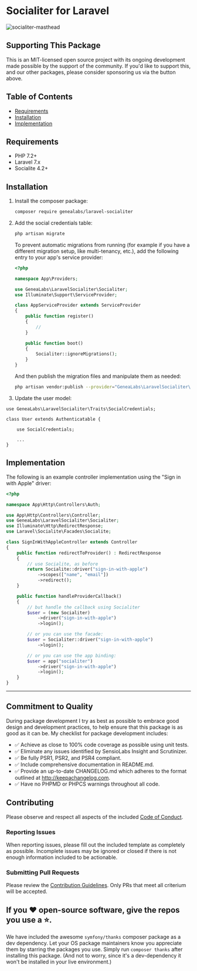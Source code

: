 # Socialiter for Laravel

![socialiter-masthead](https://user-images.githubusercontent.com/1791050/66761837-a9378980-ee59-11e9-9ddf-0293e0eb344b.png)

## Supporting This Package

This is an MIT-licensed open source project with its ongoing development made possible by the support of the community. If you'd like to support this, and our other packages, please consider sponsoring us via the button above.

## Table of Contents

-   [Requirements](#Requirements)
-   [Installation](#Installation)
-   [Implementation](#Implementation)

<a name="Requirements"></a>

## Requirements

-   PHP 7.2+
-   Laravel 7.x
-   Socialite 4.2+

<a name="Installation"></a>

## Installation

1. Install the composer package:

    ```sh
    composer require genealabs/laravel-socialiter
    ```

2. Add the social credentials table:

    ```sh
    php artisan migrate
    ```

    To prevent automatic migrations from running (for example if you have a different migration setup, like multi-tenancy, etc.), add the following entry to your app's service provider:

    ```php
    <?php

    namespace App\Providers;

    use GeneaLabs\LaravelSocialiter\Socialiter;
    use Illuminate\Support\ServiceProvider;

    class AppServiceProvider extends ServiceProvider
    {
        public function register()
        {
            //
        }

        public function boot()
        {
            Socialiter::ignoreMigrations();
        }
    }
    ```

    And then publish the migration files and manipulate them as needed:

    ```sh
    php artisan vendor:publish --provider="GeneaLabs\LaravelSocialiter\Providers\ServiceProvider" --tag=migrations
    ```

3. Update the user model:

```
use GeneaLabs\LaravelSocialiter\Traits\SocialCredentials;

class User extends Authenticatable {

    use SocialCredentials;

    ...
}
```

<a name="Implementation"></a>

## Implementation

The following is an example controller implementation using the "Sign in with
Apple" driver:

```php
<?php

namespace App\Http\Controllers\Auth;

use App\Http\Controllers\Controller;
use GeneaLabs\LaravelSocialiter\Socialiter;
use Illuminate\Http\RedirectResponse;
use Laravel\Socialite\Facades\Socialite;

class SignInWithAppleController extends Controller
{
    public function redirectToProvider() : RedirectResponse
    {
        // use Socialite, as before
        return Socialite::driver("sign-in-with-apple")
            ->scopes(["name", "email"])
            ->redirect();
    }

    public function handleProviderCallback()
    {
        // but handle the callback using Socialiter
        $user = (new Socialiter)
            ->driver("sign-in-with-apple")
            ->login();

        // or you can use the facade:
        $user = Socialiter::driver("sign-in-with-apple")
            ->login();

        // or you can use the app binding:
        $user = app("socialiter")
            ->driver("sign-in-with-apple")
            ->login();
    }
}
```

---

## Commitment to Quality

During package development I try as best as possible to embrace good design and development practices, to help ensure that this package is as good as it can
be. My checklist for package development includes:

-   ✅ Achieve as close to 100% code coverage as possible using unit tests.
-   ✅ Eliminate any issues identified by SensioLabs Insight and Scrutinizer.
-   ✅ Be fully PSR1, PSR2, and PSR4 compliant.
-   ✅ Include comprehensive documentation in README.md.
-   ✅ Provide an up-to-date CHANGELOG.md which adheres to the format outlined
    at <http://keepachangelog.com>.
-   ✅ Have no PHPMD or PHPCS warnings throughout all code.

## Contributing

Please observe and respect all aspects of the included [Code of Conduct](https://github.com/GeneaLabs/laravel-sign-in-with-apple/blob/master/CODE_OF_CONDUCT.md).

### Reporting Issues

When reporting issues, please fill out the included template as completely as
possible. Incomplete issues may be ignored or closed if there is not enough
information included to be actionable.

### Submitting Pull Requests

Please review the [Contribution Guidelines](https://github.com/GeneaLabs/laravel-sign-in-with-apple/blob/master/CONTRIBUTING.md). Only PRs that meet all criterium will be accepted.

## If you ❤️ open-source software, give the repos you use a ⭐️.

We have included the awesome `symfony/thanks` composer package as a dev dependency. Let your OS package maintainers know you appreciate them by starring the packages you use. Simply run `composer thanks` after installing this package. (And not to worry, since it's a dev-dependency it won't be installed in your live environment.)
